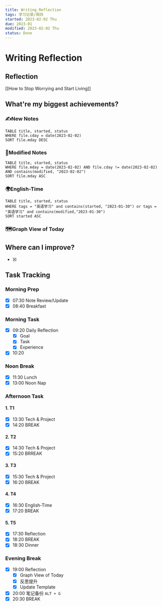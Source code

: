```yaml
---
title: Writing Reflection 
tags: 学习记录/周四
started: 2023-02-02 Thu
due: 2023-01
modified: 2023-02-02 Thu
status: Done
---
```

# Writing Reflection 
## Reflection
[[How to Stop Worrying and Start Living]]
## What're my biggest achievements?
### ✍️New Notes

```dataview
TABLE title, started, status
WHERE file.cday = date(2023-02-02)
SORT file.mday DESC
```

### 📝Modified Notes

```dataview
TABLE title, started, status
WHERE file.mday = date(2023-02-02) AND file.cday != date(2023-02-02) AND contains(modified, "2023-02-02")
SORT file.mday ASC
```

### 🌍English-Time

```dataview
TABLE title, started, status
WHERE tags = "英语学习" and contains(started, "2023-01-30") or tags = "英语学习" and contains(modified,"2023-01-30") 
SORT started ASC
```

### 🗺️Graph View of Today

## Where can I improve?
- [x] 
## Task Tracking
### Morning Prep
- [x] 07:30 Note Review/Update
- [x] 08:40 Breakfast
### Morning Task
- [x] 09:20 Daily Reflection
	- [x] Goal
	- [x] Task
	- [x] Experience
- [x] 10:20 
### Noon Break
- [x] 11:30 Lunch
- [x] 13:00 Noon Nap
### Afternoon Task
#### 1. T1
- [x] 13:30 Tech & Project
- [x] 14:20 BREAK
#### 2. T2
- [x] 14:30 Tech & Project
- [x] 15:20 BRREAK
#### 3. T3
- [x] 15:30 Tech & Project
- [x] 16:20 BREAK
#### 4. T4
- [x] 16:30 English-Time
- [x] 17:20 BREAK
#### 5. T5
- [x] 17:30 Reflection
- [x] 18:20 BREAK
- [x] 18:30 Dinner
### Evening Break
- [x] 19:00 Reflection
	- [x] Graph View of Today
	- [x] 反思提升
	- [x] Update Template 
- [x] 20:00 笔记备份 `ALT + G`
- [x] 20:30 BREAK